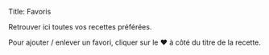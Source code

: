 Title: Favoris

Retrouver ici toutes vos recettes préférées.

<div id="fav"></div>

Pour ajouter / enlever un favori, cliquer sur le ♥ à côté du titre de la recette.

<script>
    const favs = localStorage.getItem('my-favs');
    if (favs) {
        const favArray = JSON.parse(favs);
        let html = '<div><ul class="list">';
        for (let fav of favArray) {
            html += '<li><a href="' + fav.url + '">'  + fav.title + '</a></li>';
        }
        html += '</ul></div>'
        const el = document.getElementById('fav');
        el.innerHTML = html;
    }
</script>